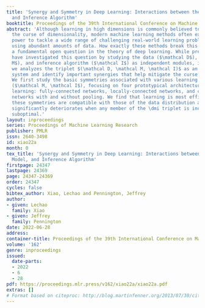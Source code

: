 ```yaml
---
title: 'Synergy and Symmetry in Deep Learning: Interactions between the Data, Model,
  and Inference Algorithm'
booktitle: Proceedings of the 39th International Conference on Machine Learning
abstract: 'Although learning in high dimensions is commonly believed to suffer from
  the curse of dimensionality, modern machine learning methods often exhibit an astonishing
  power to tackle a wide range of challenging real-world learning problems without
  using abundant amounts of data. How exactly these methods break this curse remains
  a fundamental open question in the theory of deep learning. While previous efforts
  have investigated this question by studying the data ($\mathcal D$), model ($\mathcal
  M$), and inference algorithm ($\mathcal I$) as independent modules, in this paper
  we analyzes the triplet $(\mathcal D, \mathcal M, \mathcal I)$ as an integrated
  system and identify important synergies that help mitigate the curse of dimensionality.
  We first study the basic symmetries associated with various learning algorithms
  ($\mathcal M, \mathcal I$), focusing on four prototypical architectures in deep
  learning: fully-connected networks, locally-connected networks, and convolutional
  networks with and without pooling. We find that learning is most efficient when
  these symmetries are compatible with those of the data distribution and that performance
  significantly deteriorates when any member of the \dmi triplet is inconsistent or
  suboptimal.'
layout: inproceedings
series: Proceedings of Machine Learning Research
publisher: PMLR
issn: 2640-3498
id: xiao22a
month: 0
tex_title: 'Synergy and Symmetry in Deep Learning: Interactions between the Data,
  Model, and Inference Algorithm'
firstpage: 24347
lastpage: 24369
page: 24347-24369
order: 24347
cycles: false
bibtex_author: Xiao, Lechao and Pennington, Jeffrey
author:
- given: Lechao
  family: Xiao
- given: Jeffrey
  family: Pennington
date: 2022-06-28
address:
container-title: Proceedings of the 39th International Conference on Machine Learning
volume: '162'
genre: inproceedings
issued:
  date-parts:
  - 2022
  - 6
  - 28
pdf: https://proceedings.mlr.press/v162/xiao22a/xiao22a.pdf
extras: []
# Format based on citeproc: http://blog.martinfenner.org/2013/07/30/citeproc-yaml-for-bibliographies/
---
```

